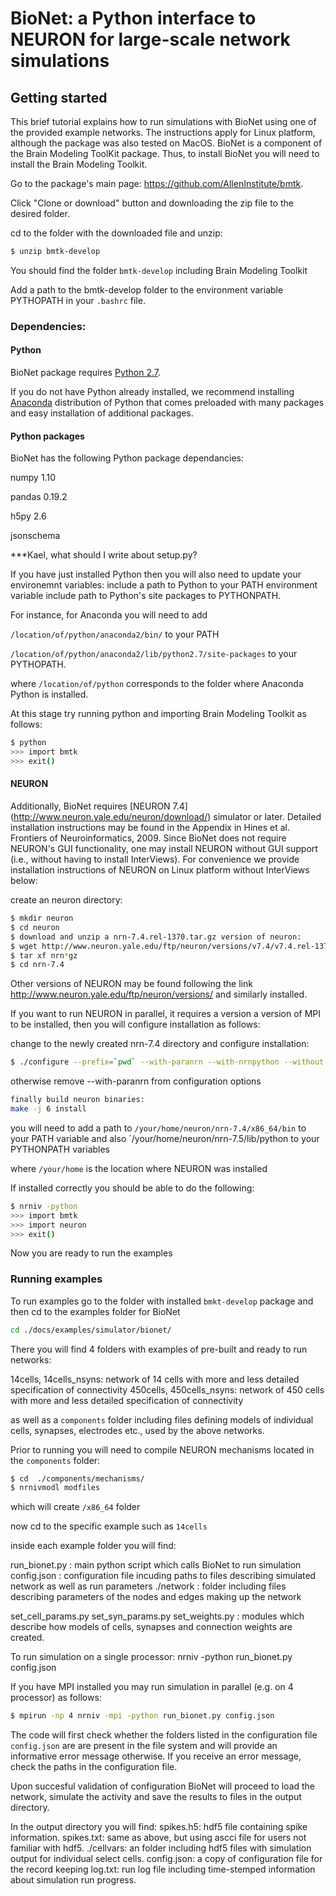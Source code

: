 # BioNet: a Python interface to NEURON for large-scale network simulations

## Getting started
This brief tutorial explains how to run simulations with BioNet using one of the provided example networks. 
The instructions apply for Linux platform, although the package was also tested on MacOS.
BioNet is a component of the Brain Modeling ToolKit package.
Thus, to install BioNet you will need to install the Brain Modeling Toolkit. 

Go to the package's main page: https://github.com/AllenInstitute/bmtk.

Click "Clone or download" button and downloading the zip file to the desired folder. 

cd to the folder with the downloaded file and unzip:
```bash
$ unzip bmtk-develop
```
You should find the folder `bmtk-develop` including Brain Modeling Toolkit

Add a path to the bmtk-develop folder to the environment variable PYTHOPATH in your `.bashrc` file.

### Dependencies:

#### Python
BioNet package requires [Python 2.7](www.python.org). 

If you do not have Python already installed, we recommend installing [Anaconda](https://www.anaconda.com/download/) distribution of Python that comes preloaded with many packages and easy installation of additional packages.

#### Python packages
BioNet has the following Python package dependancies:

numpy 1.10

pandas 0.19.2

h5py 2.6

jsonschema

***Kael, what should I write about setup.py?

If you have just installed Python then you will also need to update your environemnt variables:
include a path to Python to your PATH environment variable 
include path to Python's site packages to PYTHONPATH. 

For instance, for Anaconda you will need to add 

`/location/of/python/anaconda2/bin/` to your PATH

`/location/of/python/anaconda2/lib/python2.7/site-packages` to your PYTHOPATH.

where `/location/of/python` corresponds to the folder where Anaconda Python is installed.

At this stage try running python and importing Brain Modeling Toolkit as follows:

```bash
$ python
>>> import bmtk
>>> exit()
```
#### NEURON

Additionally, BioNet requires [NEURON 7.4] (http://www.neuron.yale.edu/neuron/download/) simulator or later. Detailed installation instructions may be found in the Appendix in Hines et al. Frontiers of Neuroinformatics, 2009. 
Since BioNet does not require NEURON's GUI functionality, one may install NEURON without GUI support (i.e., without having to install InterViews). For convenience we provide installation instructions of NEURON on Linux platform without InterViews below:

create an neuron directory:

```bash
$ mkdir neuron
$ cd neuron
$ download and unzip a nrn-7.4.rel-1370.tar.gz version of neuron:
$ wget http://www.neuron.yale.edu/ftp/neuron/versions/v7.4/v7.4.rel-1370/nrn-7.4.rel-1370.tar.gz
$ tar xf nrn*gz
$ cd nrn-7.4
```

Other versions of NEURON may be found following the link http://www.neuron.yale.edu/ftp/neuron/versions/ and similarly installed.

If you want to run NEURON in parallel, it requires a version a version of MPI to be installed, then you will configure installation as follows: 

change to the newly created nrn-7.4 directory and configure installation:

```bash
$ ./configure --prefix=`pwd` --with-paranrn --with-nrnpython --without-x have_cython=no BUILD_RX3D=0
```

otherwise remove --with-paranrn from configuration options

```bash
finally build neuron binaries:
make -j 6 install
```

you will need to add a path to 
`/your/home/neuron/nrn-7.4/x86_64/bin` to your PATH variable and also
`/your/home/neuron/nrn-7.5/lib/python to your PYTHONPATH variables

where `/your/home` is the location where NEURON was installed

If installed correctly you should be able to do the following:

```bash
$ nrniv -python
>>> import bmtk
>>> import neuron
>>> exit()
```

Now you are ready to run the examples

### Running examples

To run examples go to the folder with installed `bmkt-develop` package and then cd to the examples folder for BioNet 

```bash
cd ./docs/examples/simulator/bionet/
```

There you will find 4 folders with examples of pre-built and ready to run networks:

14cells, 14cells_nsyns: network of 14 cells with more and less detailed specification of connectivity
450cells, 450cells_nsyns: network of 450 cells with more and less detailed specification of connectivity

as well as a `components` folder including files defining models of individual cells, synapses, electrodes etc., used by the above networks.

Prior to running you will need to compile NEURON mechanisms located in the `components` folder:

```bash
$ cd  ./components/mechanisms/
$ nrnivmodl modfiles
```

which will create `/x86_64` folder

now cd to the specific example such as `14cells`

inside each example folder you will find:

run_bionet.py : main python script which calls BioNet to run simulation
config.json : configuration file incuding paths to files describing simulated network as well as run parameters
./network : folder including files describing parameters of the nodes and edges making up the network

set_cell_params.py set_syn_params.py set_weights.py : modules which describe how models of cells, synapses and connection weights are created.


To run simulation on a single processor:
nrniv -python run_bionet.py config.json

If you have MPI installed you may run simulation in parallel (e.g. on 4 processor) as follows:

```bash
$ mpirun -np 4 nrniv -mpi -python run_bionet.py config.json
```

The code will first check whether the folders listed in the configuration file `config.json` are are present in the file system and will provide an informative error message otherwise. If you receive an error message, check the paths in the configuration file.

Upon succesful validation of configuration BioNet will proceed to load the network, simulate the activity and save the results to files in the output directory.

In the output directory you will find:
spikes.h5: hdf5 file containing spike information.
spikes.txt: same as above, but using ascci file for users not familiar with hdf5.
./cellvars: an folder including hdf5 files with simulation output for individual select cells. 
config.json: a copy of configuration file for the record keeping
log.txt: run log file including time-stemped information about simulation run progress. 



